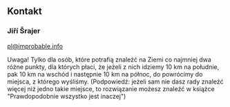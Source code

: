 ## Kontakt

### Jiří Šrajer

[pl@improbable.info](mailto:pl@improbable.info)

Uwaga! Tylko dla osób, które potrafią znaleźć na Ziemi
co najmniej dwa różne punkty, dla których płaci, że jeżeli
z nich idziemy 10 km na południe, pak 10 km na wschód
i następnie 10 km na północ, do powrócimy do miejsca,
z którego wyśliśmy.
(Podpowiedź: jeżeli sam nie dasz rady znaleźć więcej niż
jedno takie miejsce, to rozwiązanie możesz znaleźć w książce
"Prawdopodobnie wszystko jest inaczej")
